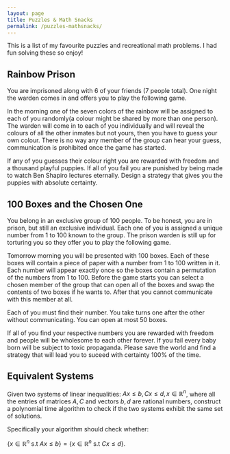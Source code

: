 ```yaml
---
layout: page
title: Puzzles & Math Snacks
permalink: /puzzles-mathsnacks/
---
```


This is a list of my favourite puzzles and recreational math problems. I had
fun solving these so enjoy!

## Rainbow Prison

You are imprisoned along with 6 of your friends (7 people total). One night the
warden comes in and offers you to play the following game. 

In the morning one of the seven colors of the rainbow will be assigned to each of you
randomly(a colour might be shared by more than one person). The warden will
come in to each of you individually and will reveal the colours of all the
other inmates but not yours, then you have to guess your own colour. There is
no way any member of the group can hear your guess, communication is prohibited
once the game has started.

If any of you guesses their colour right you are rewarded with freedom and a
thousand playful puppies. If all of you fail you are punished by being made to
watch Ben Shapiro lectures eternally. Design a strategy that gives you the
puppies with absolute certainty.

## 100 Boxes and the Chosen One

You belong in an exclusive group of 100 people. To be honest, you are in
prison, but still an exclusive individual. Each one of you is assigned a unique number
from 1 to 100 known to the group. The prison warden is still up for torturing
you so they offer you to play the following game.

Tomorrow morning you will be presented with 100 boxes. Each of these boxes will
contain a piece of paper with a number from 1 to 100 written in it. Each number
will appear exactly once so the boxes contain a permutation of the numbers from
1 to 100. Before the game starts you can select a chosen member of the group
that can open all of the boxes and swap the contents of two boxes if he wants
to. After that you cannot communicate with this member at all.

Each of you must find their number. You take turns one after the other without
communicating. You can open at most 50 boxes. 

If all of you find your respective numbers you are rewarded with freedom and
people will be wholesome to each other forever. If you fail every baby born
will be subject to toxic propaganda. Please save the world and find a strategy
that will lead you to suceed with certainty 100% of the time.

## Equivalent Systems

Given two systems of linear inequalities: $Ax \leq b, Cx \leq d, x \in
\mathbb{R}^n$, where all the
entries of matrices $A, C$ and vectors $b,d$ are rational numbers, construct a
polynomial time algorithm to check if the two systems exhibit the same set of
solutions.

Specifically your algorithm should check whether: 

$\{ x \in \mathbb{R}^n \text{ s.t } Ax \leq b \} = \{x \in \mathbb{R}^n \text{ s.t } Cx \leq d \}$. 
